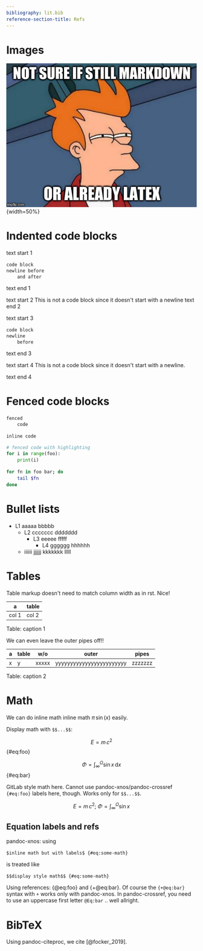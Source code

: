 ```yaml
---
bibliography: lit.bib
reference-section-title: Refs
---
```


# Images

![image w/ caption](pic.jpg){width=50%}

# Indented code blocks

text start 1

    code block
    newline before
        and after

text end 1


text start 2
    This is not a code block since it doesn't
    start with a newline
text end 2


text start 3

    code block
    newline
        before
text end 3


text start 4
    This is not a code block since it doesn't
    start with a newline.

text end 4

# Fenced code blocks

```
fenced
    code
```

`inline code`

```py
# fenced code with highlighting
for i in range(foo):
    print(i)
```

```sh
for fn in foo bar; do
    tail $fn
done
```


# Bullet lists

* L1
  aaaaa
  bbbbb
    * L2
      ccccccc
      ddddddd
        * L3
          eeeee
          fffff
            * L4
              gggggg
              hhhhhh
    * iiiiii
      jjjjjj
      kkkkkkk
      lllll

# Tables

Table markup doesn't need to match column width as in rst. Nice!

| a | table |
|-|-|
|col 1| col 2    |

Table: caption 1


We can even leave the outer pipes off!!

a | table | w/o | outer | pipes
-|-|-|-|-
x | y | xxxxx | yyyyyyyyyyyyyyyyyyyyyyyy | zzzzzzz

Table: caption 2

# Math

We can do inline math inline math $\pi\,\sin(x)$ easily.

Display math with `$$...$$`:

$$E = m\,c^2$$ {#eq:foo}

$$
    \Phi = \int_\infty^\Omega \sin x\,\text{d}x
$$ {#eq:bar}

GitLab style math here. Cannot use pandoc-xnos/pandoc-crossref `{#eq:foo}` labels here,
though. Works only for `$$...$$`.

```math
E = m\,c^2;\:
\Phi = \int_\infty^\Omega \sin x
```

## Equation labels and refs

pandoc-xnos: using

    $inline math but with labels$ {#eq:some-math}

is treated like

    $$display style math$$ {#eq:some-math}

Using references: {@eq:foo} and {+@eq:bar}. Of course the `{+@eq:bar}` syntax
with `+` works only with pandoc-xnos. In pandoc-crossref, you need to use an
uppercase first letter `@Eq:bar` .. well allright.

# BibTeX

Using pandoc-citeproc, we cite [@focker_2019].
